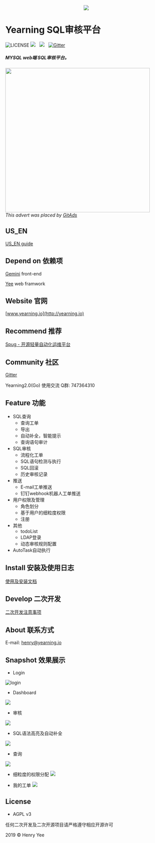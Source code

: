 <p align="center">
        <img  src="img/logo.jpg">
</p>

# Yearning SQL审核平台
![LICENSE](https://img.shields.io/badge/license-AGPL%20-blue.svg)
![](https://img.shields.io/badge/build-release-brightgreen.svg)  
![](https://img.shields.io/badge/version-v2.2.0-brightgreen.svg)  
[![Gitter](https://badges.gitter.im/talk-to-yearning/community.svg)](https://gitter.im/talk-to-yearning/community?utm_source=badge&utm_medium=badge&utm_campaign=pr-badge)

##### MYSQL web端 SQL审核平台。

<a href="https://tracking.gitads.io/?campaign=popsql&repo=Yearning&redirect=popsql.com%2F%3Futm_source%3Dgitads" target="_blank">
   <img width="450px" src="https://images.gitads.io/Yearning">
</a>
<br><i>This advert was placed by <a href="https://tracking.gitads.io/?campaign=gitads&repo=Yearning&redirect=gitads.io" rel="gitads">GitAds</a> </i>

## US_EN

[US_EN guide](README_EN.md)

## Depend on 依赖项

[Gemini](https://github.com/cookieY/Yearning-gemini) front-end 

[Yee](https://github.com/cookieY/yee) web framwork

## Website 官网

[www.yearning.io](http://yearning.io)

## Recommend 推荐

[Spug - 开源轻量自动化运维平台](https://github.com/openspug/spug)


## Community 社区
   [Gitter](https://gitter.im/talk-to-yearning/community?utm_source=share-link&utm_medium=link&utm_campaign=share-link)
   
   Yearning2.0(Go) 使用交流     Q群: 747364310
## Feature 功能

- SQL查询
    - 查询工单 
    - 导出
    - 自动补全，智能提示 
    - 查询语句审计
- SQL审核
    - 流程化工单
    - SQL语句检测与执行
    - SQL回滚
    - 历史审核记录
- 推送
    - E-mail工单推送
    - 钉钉webhook机器人工单推送
- 用户权限及管理
    - 角色划分
    - 基于用户的细粒度权限
    - 注册
- 其他
    - todoList
    - LDAP登录  
    - 动态审核规则配置 
- AutoTask自动执行

## Install 安装及使用日志

[使用及安装文档](http://guide.yearning.io)

## Develop 二次开发

[二次开发注意事项](https://guide.yearning.io/developer.html)
  
## About 联系方式
   
   E-mail: henry@yearning.io

## Snapshot 效果展示

- Login



![login](img/login.png)


- Dashboard

![](img/dash.png)

- 审核

![](img/audit.png)

- SQL语法高亮及自动补全

![](img/highlight.png)

- 查询

![](img/query.png)

- 细粒度的权限分配
![](img/PER.png)

- 我的工单
![](img/myorder.png)


## License

- AGPL v3

任何二次开发及二次开源项目请严格遵守相应开源许可

2019 © Henry Yee


